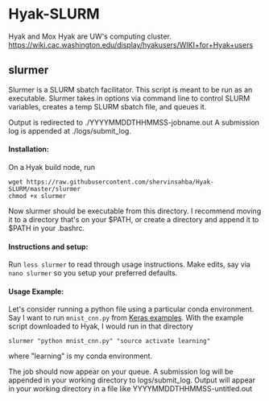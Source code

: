 # Hyak-SLURM

Hyak and Mox Hyak are UW's computing cluster.
https://wiki.cac.washington.edu/display/hyakusers/WIKI+for+Hyak+users


## slurmer

Slurmer is a SLURM sbatch facilitator. This script is meant to be run as an executable. Slurmer
takes in options via command line to control SLURM variables, creates a temp SLURM 
sbatch file, and queues it.

Output is redirected to ./YYYYMMDDTHHMMSS-jobname.out
A submission log is appended at ./logs/submit_log.

#### Installation:
On a Hyak build node, run

```
wget https://raw.githubusercontent.com/shervinsahba/Hyak-SLURM/master/slurmer
chmod +x slurmer
```

Now slurmer should be executable from this directory. 
I recommend moving it to a directory that's on your $PATH, 
or create a directory and append it to $PATH in your .bashrc.

#### Instructions and setup:
Run `less slurmer` to read through usage instructions.
Make edits, say via `nano slurmer` so you setup your preferred defaults.


#### Usage Example:
Let's consider running a python file using a particular conda environment.
Say I want to run `mnist_cnn.py` from [Keras examples](https://github.com/keras-team/keras/tree/master/examples). 
With the example script downloaded to Hyak, I would run in that directory

```
slurmer "python mnist_cnn.py" "source activate learning"
```

where "learning" is my conda environment. 

The job should now appear on your queue. 
A submission log will be appended in your working directory to logs/submit_log.
Output will appear in your working directory in a file like YYYYMMDDTHHMMSS-untitled.out
